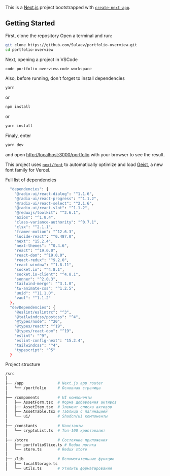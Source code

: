 This is a [Next.js](https://nextjs.org) project bootstrapped with [`create-next-app`](https://nextjs.org/docs/app/api-reference/cli/create-next-app).

## Getting Started

First, clone the repository
Open a terminal and run:

```bash
git clone https://github.com/Sulaev/portfolio-overview.git
cd portfolio-overview
```
Next, opening a project in VSCode

```bash
code portfolio-overview.code-workspace
```
Also, before running, don't forget to install dependencies
```bash
yarn 
```
or 
```bash
npm install
```
or 
```bash
yarn install
```

Finaly, enter
```bash
yarn dev
```
and open [http://localhost:3000/portfolio](http://localhost:3000/portfolio) with your browser to see the result.


This project uses [`next/font`](https://nextjs.org/docs/app/building-your-application/optimizing/fonts) to automatically optimize and load [Geist](https://vercel.com/font), a new font family for Vercel.

Full list of dependencies
```bash
  "dependencies": {
    "@radix-ui/react-dialog": "^1.1.6",
    "@radix-ui/react-progress": "^1.1.2",
    "@radix-ui/react-select": "^2.1.6",
    "@radix-ui/react-slot": "^1.1.2",
    "@reduxjs/toolkit": "^2.6.1",
    "axios": "^1.8.4",
    "class-variance-authority": "^0.7.1",
    "clsx": "^2.1.1",
    "framer-motion": "^12.6.3",
    "lucide-react": "^0.487.0",
    "next": "15.2.4",
    "next-themes": "^0.4.6",
    "react": "^19.0.0",
    "react-dom": "^19.0.0",
    "react-redux": "^9.2.0",
    "react-window": "^1.8.11",
    "socket.io": "^4.8.1",
    "socket.io-client": "^4.8.1",
    "sonner": "^2.0.3",
    "tailwind-merge": "^3.1.0",
    "tw-animate-css": "^1.2.5",
    "uuid": "^11.1.0",
    "vaul": "^1.1.2"
  },
  "devDependencies": {
    "@eslint/eslintrc": "^3",
    "@tailwindcss/postcss": "^4",
    "@types/node": "^20",
    "@types/react": "^19",
    "@types/react-dom": "^19",
    "eslint": "^9",
    "eslint-config-next": "15.2.4",
    "tailwindcss": "^4",
    "typescript": "^5"
  }
```

Project structure
```bash
/src
│
├── /app               # Next.js app router
│   └── /portfolio     # Основная страница
│
├── /components        # UI компоненты
│   ├── AssetForm.tsx  # Форма добавления активов
│   ├── AssetItem.tsx  # Элемент списка активов
│   ├── AssetTable.tsx # Таблица с пагинацией
│   └── ui/            # Shadcn/ui компоненты
│
├── /constants         # Константы
│   └── cryptoList.ts  # Топ-100 криптовалют
│
├── /store             # Состояние приложения
│   ├── portfolioSlice.ts # Redux логика
│   └── store.ts       # Redux store
│
├── /lib               # Вспомогательные функции
│   ├── localStorage.ts
│   └── utils.ts       # Утилиты форматирования
```
